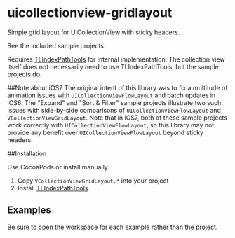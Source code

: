 uicollectionview-gridlayout
===========================

Simple grid layout for UICollectionView with sticky headers.

See the included sample projects.

Requires [TLIndexPathTools][1] for internal implementation. The collection view itself does not necessarily need to use TLIndexPathTools, but the sample projects do.

##Note about iOS7
The original intent of this library was to fix a multitude of animation issues with `UICollectionViewFlowLayout` and batch updates in iOS6. The "Expand" and "Sort & Filter" sample projects illustrate two such issues with side-by-side comparisons of `UICollectionViewFlowLayout` and `VCollectionViewGridLayout`. Note that in iOS7, both of these sample projects work correctly with `UICollectionViewFlowLayout`, so this library may not provide any benefit over `UICollectionViewFlowLayout` beyond sticky headers.

##Installation

Use CocoaPods or install manually:

1. Copy `VCollectionViewGridLayout.*` into your project
2. Install [TLIndexPathTools][1].

## Examples

Be sure to open the workspace for each example rather than the project.

[1]:https://github.com/wtmoose/TLIndexPathTools
